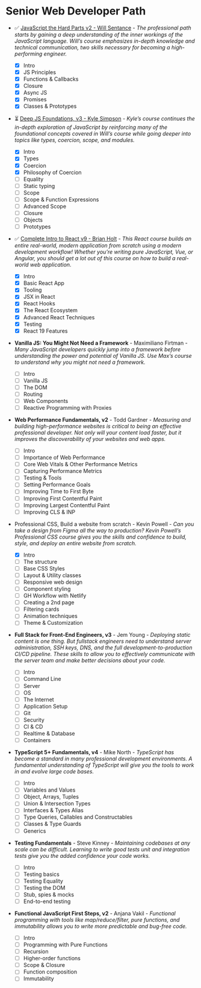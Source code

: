 # Senior Web Developer Path

- ✅ [JavaScript the Hard Parts v2 - Will Sentance](/javascript-hard-parts-v2/README.md) - _The professional path starts by gaining a deep understanding of the inner workings of the JavaScript language. Will’s course emphasizes in-depth knowledge and technical communication, two skills necessary for becoming a high-performing engineer._

  - [x] Intro
  - [x] JS Principles
  - [x] Functions & Callbacks
  - [x] Closure
  - [x] Async JS
  - [x] Promises
  - [x] Classes & Prototypes

- ⏳ [Deep JS Foundations, v3 - Kyle Simpson](/deep-js-foundations-v2/README.md) - _Kyle’s course continues the in-depth exploration of JavaScript by reinforcing many of the foundational concepts covered in Will’s course while going deeper into topics like types, coercion, scope, and modules._

  - [x] Intro
  - [x] Types
  - [x] Coercion
  - [x] Philosophy of Coercion
  - [ ] Equality
  - [ ] Static typing
  - [ ] Scope
  - [ ] Scope & Function Expressions
  - [ ] Advanced Scope
  - [ ] Closure
  - [ ] Objects
  - [ ] Prototypes

- ✅ [Complete Intro to React v9 - Brian Holt](/complete-intro-to-react-v9/) - _This React course builds an entire real-world, modern application from scratch using a modern development workflow! Whether you’re writing pure JavaScript, Vue, or Angular, you should get a lot out of this course on how to build a real-world web application._

  - [x] Intro
  - [x] Basic React App
  - [x] Tooling
  - [x] JSX in React
  - [x] React Hooks
  - [x] The React Ecosystem
  - [x] Advanced React Techniques
  - [x] Testing
  - [x] React 19 Features

- **Vanilla JS: You Might Not Need a Framework** - Maximiliano Firtman - _Many JavaScript developers quickly jump into a framework before understanding the power and potential of Vanilla JS. Use Max’s course to understand why you might not need a framework._

  - [ ] Intro
  - [ ] Vanilla JS
  - [ ] The DOM
  - [ ] Routing
  - [ ] Web Components
  - [ ] Reactive Programming with Proxies

- **Web Performance Fundamentals, v2** - Todd Gardner - _Measuring and building high-performance websites is critical to being an effective professional developer. Not only will your content load faster, but it improves the discoverability of your websites and web apps._

  - [ ] Intro
  - [ ] Importance of Web Performance
  - [ ] Core Web Vitals & Other Performance Metrics
  - [ ] Capturing Performance Metrics
  - [ ] Testing & Tools
  - [ ] Setting Performance Goals
  - [ ] Improving Time to First Byte
  - [ ] Improving First Contentful Paint
  - [ ] Improving Largest Contentful Paint
  - [ ] Improving CLS & INP

- Professional CSS, Build a website from scratch - Kevin Powell - _Can you take a design from Figma all the way to production? Kevin Powell’s Professional CSS course gives you the skills and confidence to build, style, and deploy an entire website from scratch._

  - [x] Intro
  - [ ] The structure
  - [ ] Base CSS Styles
  - [ ] Layout & Utility classes
  - [ ] Responsive web design
  - [ ] Component styling
  - [ ] GH Workflow with Netlify
  - [ ] Creating a 2nd page
  - [ ] Filtering cards
  - [ ] Animation techniques
  - [ ] Theme & Customization

- **Full Stack for Front-End Engineers, v3** - Jem Young - _Deploying static content is one thing. But fullstack engineers need to understand server administration, SSH keys, DNS, and the full development-to-production CI/CD pipeline. These skills to allow you to effectively communicate with the server team and make better decisions about your code._

  - [ ] Intro
  - [ ] Command Line
  - [ ] Server
  - [ ] OS
  - [ ] The Internet
  - [ ] Application Setup
  - [ ] Git
  - [ ] Security
  - [ ] CI & CD
  - [ ] Realtime & Database
  - [ ] Containers

- **TypeScript 5+ Fundamentals, v4** - Mike North - _TypeScript has become a standard in many professional development environments. A fundamental understanding of TypeScript will give you the tools to work in and evolve large code bases._

  - [ ] Intro
  - [ ] Variables and Values
  - [ ] Object, Arrays, Tuples
  - [ ] Union & Intersection Types
  - [ ] Interfaces & Types Alias
  - [ ] Type Queries, Callables and Constructables
  - [ ] Classes & Type Guards
  - [ ] Generics

- **Testing Fundamentals** - Steve Kinney - _Maintaining codebases at any scale can be difficult. Learning to write good tests unit and integration tests give you the added confidence your code works._

  - [ ] Intro
  - [ ] Testing basics
  - [ ] Testing Equality
  - [ ] Testing the DOM
  - [ ] Stub, spies & mocks
  - [ ] End-to-end testing

- **Functional JavaScript First Steps, v2** - Anjana Vakil - _Functional programming with tools like map/reduce/filter, pure functions, and immutability allows you to write more predictable and bug-free code._

  - [ ] Intro
  - [ ] Programming with Pure Functions
  - [ ] Recursion
  - [ ] Higher-order functions
  - [ ] Scope & Closure
  - [ ] Function composition
  - [ ] Immutability
